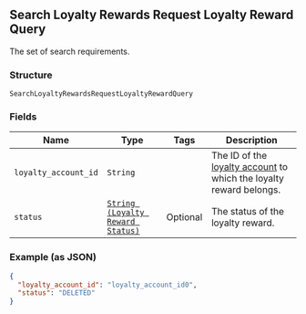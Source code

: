## Search Loyalty Rewards Request Loyalty Reward Query

The set of search requirements.

### Structure

`SearchLoyaltyRewardsRequestLoyaltyRewardQuery`

### Fields

| Name | Type | Tags | Description |
|  --- | --- | --- | --- |
| `loyalty_account_id` | `String` |  | The ID of the [loyalty account](#type-LoyaltyAccount) to which the loyalty reward belongs. |
| `status` | [`String (Loyalty Reward Status)`](/doc/models/loyalty-reward-status.md) | Optional | The status of the loyalty reward. |

### Example (as JSON)

```json
{
  "loyalty_account_id": "loyalty_account_id0",
  "status": "DELETED"
}
```

